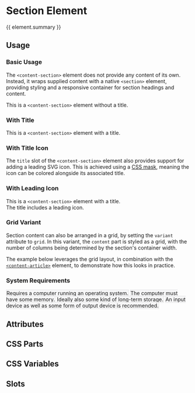 <script setup>
import {inject} from "vue";
const element = inject("manifest").for("content", "section");
</script>

<style scoped>
.demo content-section {
  --title-textColor: var(--vp-c-text-1);
}
</style>

# Section Element

{{ element.summary }}

## Usage

### Basic Usage

The `<content-section>` element does not provide any content of its own.
Instead, it wraps supplied content with a native `<section>` element,
providing styling and a responsive container for section headings and content.

<demo>
  <content-section>
    <article>This is a <code>&lt;content-section&gt;</code> element without a title.</article>
  </content-section>
  <content-section>
    <h3 slot="title">With Title</h3>
    <article>This is a <code>&lt;content-section&gt;</code> element with a title.</article>
  </content-section>
</demo>

### With Title Icon

The `title` slot of the `<content-section>` element also provides support for adding a leading SVG icon.
This is achieved using a [CSS mask](https://developer.mozilla.org/en-US/docs/Web/CSS/mask),
meaning the icon can be colored alongside its associated title.

<demo>
  <style>
    content-section {
      --title-textColor: #3c3c43;
      --title-iconDisplay: block;
      --title-iconMask: url("data:image/svg+xml;utf8,%3Csvg xmlns='http://www.w3.org/2000/svg' viewBox='0 0 24 24'%3E%3Cpath fill='%23000' d='M11.99 2C6.47 2 2 6.48 2 12s4.47 10 9.99 10C17.52 22 22 17.52 22 12S17.52 2 11.99 2M12 20c-4.42 0-8-3.58-8-8s3.58-8 8-8s8 3.58 8 8s-3.58 8-8 8m3.5-9c.83 0 1.5-.67 1.5-1.5S16.33 8 15.5 8S14 8.67 14 9.5s.67 1.5 1.5 1.5m-7 0c.83 0 1.5-.67 1.5-1.5S9.33 8 8.5 8S7 8.67 7 9.5S7.67 11 8.5 11m3.5 6.5c2.33 0 4.31-1.46 5.11-3.5H6.89c.8 2.04 2.78 3.5 5.11 3.5'/%3E%3C/svg%3E");
      
      .dark & {
        --title-textColor: #fffff5db;
      }
    }
  </style>
  <content-section>
    <h3 slot="title">With Leading Icon</h3>
    <article>This is a <code>&lt;content-section&gt;</code> element with a title.</article>
    <article>The title includes a leading icon.</article>
  </content-section>
</demo>

### Grid Variant

Section content can also be arranged in a grid, by setting the `variant` attribute to `grid`.
In this variant, the `content` part is styled as a grid, with the number of columns being determined by the section's container width.

The example below leverages the grid layout, in combination with the [`<content-article>`](./article) element,
to demonstrate how this looks in practice.

<demo>
  <style>
    content-article {
      background: #f6f6f7;
      border: 1px solid #e2e2e3;

      .dark & {
        background: #161618;
        border: 1px solid #2e2e32;
      }
    }
  </style>
  <content-section variant="grid">
    <h3 slot="title">System Requirements</h3>
    <content-article variant="panel">Requires a computer running an operating system.</content-article>
    <content-article variant="panel">The computer must have some memory.</content-article>
    <content-article variant="panel">Ideally also some kind of long-term storage.</content-article>
    <content-article variant="panel">An input device as well as some form of output device is recommended.</content-article>
  </content-section>
</demo>

## Attributes

<declaration :rows="element.attributes" />

## CSS Parts

<declaration :rows="element.cssParts" />

## CSS Variables

<declaration :rows="element.cssProperties" />

## Slots

<declaration :rows="element.slots" />